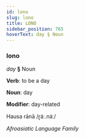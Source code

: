 ```yaml
---
id: lono
slug: lono
title: LONO
sidebar_position: 765
hoverText: day § Noun
---
```


### lono

*day* **§** Noun

**Verb**: to be a day

**Noun**: day

**Modifier**: day-related

Hausa rānā /ɽáː.náː/

*Afroasiatic Language Family*